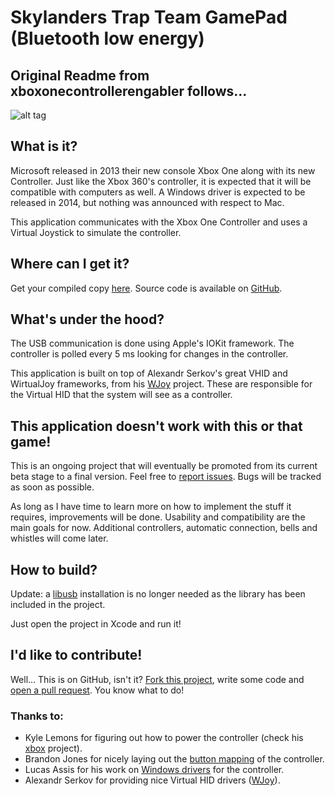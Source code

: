 Skylanders Trap Team GamePad (Bluetooth low energy)
===========================


## Original Readme from xboxonecontrollerengabler follows...


![alt tag](https://raw.github.com/guilhermearaujo/xboxonecontrollerenabler/master/screenshot.png)

What is it?
-----------

Microsoft released in 2013 their new console Xbox One along with its new Controller.
Just like the Xbox 360's controller, it is expected that it will be compatible with computers as well.
A Windows driver is expected to be released in 2014, but nothing was announced with respect to Mac.

This application communicates with the Xbox One Controller and uses a Virtual Joystick to simulate the controller.

Where can I get it?
-------------------

Get your compiled copy [here](https://github.com/guilhermearaujo/xboxonecontrollerenabler/releases).
Source code is available on [GitHub](https://github.com/guilhermearaujo/xboxonecontrollerenabler).

What's under the hood?
----------------------

The USB communication is done using Apple's IOKit framework. The controller is polled every 5 ms looking for changes in the controller.

This application is built on top of Alexandr Serkov's great VHID and WirtualJoy frameworks, from his [WJoy](https://code.google.com/p/wjoy/ "WJoy Project on Google Code") project. These are responsible for the Virtual HID that the system will see as a controller.

This application doesn't work with this or that game!
-----------------------------------------------------

This is an ongoing project that will eventually be promoted from its current beta stage to a final version.
Feel free to [report issues](https://github.com/guilhermearaujo/xboxonecontrollerenabler/issues). Bugs will be tracked as soon as possible.

As long as I have time to learn more on how to implement the stuff it requires, improvements will be done.
Usability and compatibility are the main goals for now. Additional controllers, automatic connection, bells and whistles will come later.

How to build?
-------------

Update: a [libusb](http://www.libusb.org) installation is no longer needed as the library has been included in the project.

Just open the project in Xcode and run it!

I'd like to contribute!
-----------------------

Well... This is on GitHub, isn't it? [Fork this project](https://github.com/guilhermearaujo/xboxonecontrollerenabler/fork), write some code and [open a pull request](https://github.com/guilhermearaujo/xboxonecontrollerenabler/pulls).
You know what to do!

### Thanks to:

* Kyle Lemons for figuring out how to power the controller (check his [xbox](https://github.com/kylelemons/xbox) project).
* Brandon Jones for nicely laying out the [button mapping](http://blog.tojicode.com/2014/02/xbox-one-controller-in-chrome-on-osx.html) of the controller.
* Lucas Assis for his work on [Windows drivers](https://xboxonegamepad.codeplex.com/) for the controller.
* Alexandr Serkov for providing nice Virtual HID drivers ([WJoy](https://code.google.com/p/wjoy/)).
